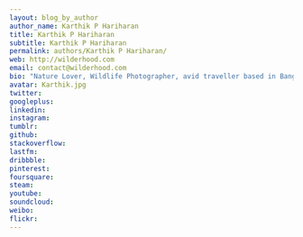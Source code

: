 ```yaml
---
layout: blog_by_author
author_name: Karthik P Hariharan
title: Karthik P Hariharan
subtitle: Karthik P Hariharan
permalink: authors/Karthik P Hariharan/
web: http://wilderhood.com
email: contact@wilderhood.com
bio: "Nature Lover, Wildlife Photographer, avid traveller based in Bangalore, India"
avatar: Karthik.jpg
twitter: 
googleplus:
linkedin:
instagram:
tumblr:
github:
stackoverflow:
lastfm:
dribbble:
pinterest:
foursquare:
steam:
youtube:
soundcloud:
weibo:
flickr:
---
```

